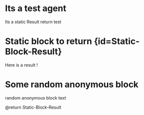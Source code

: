 # Its a test agent
Its a static Result return test

# Static block to return {id=Static-Block-Result}
Here is a result !

# Some random anonymous block
random anonymous block text

@return Static-Block-Result